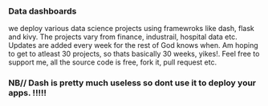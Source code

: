 ### Data dashboards


we deploy various data science projects using framewroks like dash, flask and kivy. The projects vary from finance, industrail, hospital data etc. Updates are added every week for the rest of God knows when. Am hoping to get to atleast 30 projects, so thats basically 30 weeks, yikes!. 
Feel free to support me, all the source code is free, fork it, pull request etc. 

### NB// Dash is pretty much useless so dont use it to deploy your apps. !!!!! 

